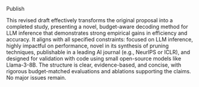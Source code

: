 Publish

This revised draft effectively transforms the original proposal into a completed study, presenting a novel, budget-aware decoding method for LLM inference that demonstrates strong empirical gains in efficiency and accuracy. It aligns with all specified constraints: focused on LLM inference, highly impactful on performance, novel in its synthesis of pruning techniques, publishable in a leading AI journal (e.g., NeurIPS or ICLR), and designed for validation with code using small open-source models like Llama-3-8B. The structure is clear, evidence-based, and concise, with rigorous budget-matched evaluations and ablations supporting the claims. No major issues remain.
